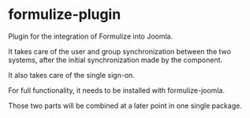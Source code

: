 formulize-plugin
================

Plugin for the integration of Formulize into Joomla.

It takes care of the user and group synchronization between the two systems, after the initial synchronization made by the component. 

It also takes care of the single sign-on.

For full functionality, it needs to be installed with formulize-joomla. 

Those two parts will be combined at a later point in one single package.

